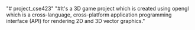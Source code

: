 "# project_cse423" 
"#It's a 3D game project which is created using opengl which is a cross-language, cross-platform application programming interface (API) for rendering 2D and 3D vector graphics."
